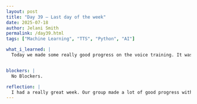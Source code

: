 ```yaml
---
layout: post
title: "Day 39 – Last day of the week"
date: 2025-07-18
author: Jelani Smith
permalink: /day39.html
tags: ["Machine Learning", "TTS", "Python", "AI"]

what_i_learned: |
  Today we made some really good progress on the voice training. It was challenging and not all the way done but my voice on guest is cloned a little bit. I sound british and like an AI still. We need to give it more samples so my voice is more authentic. We also recorded our video today.


blockers: |
  No Blockers.

reflection: |
  I had a really great week. Our group made a lot of good progress with our code and with our research. Also the workshops this week were pretty good, I think they will help us with our research paper a good bit. Next week we will finish the TTS training  and make sure our website is done.  
---
```


















